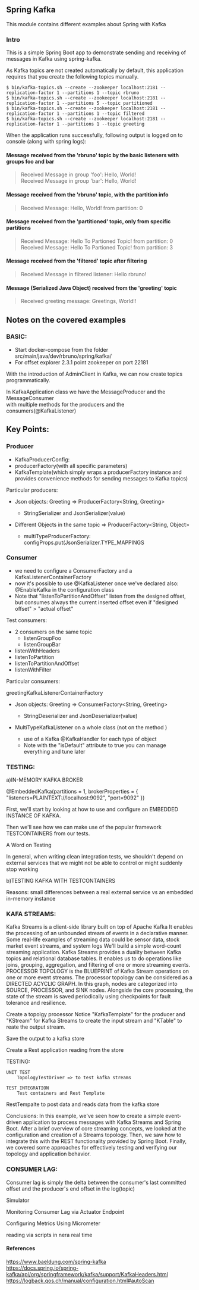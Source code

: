 ## Spring Kafka

This module contains different examples about Spring with Kafka


### Intro

This is a simple Spring Boot app to demonstrate sending and receiving of messages in Kafka using spring-kafka.

As Kafka topics are not created automatically by default, this application requires that you create the following topics manually.

`$ bin/kafka-topics.sh --create --zookeeper localhost:2181 --replication-factor 1 --partitions 1 --topic rbruno`<br>
`$ bin/kafka-topics.sh --create --zookeeper localhost:2181 --replication-factor 1 --partitions 5 --topic partitioned`<br>
`$ bin/kafka-topics.sh --create --zookeeper localhost:2181 --replication-factor 1 --partitions 1 --topic filtered`<br>
`$ bin/kafka-topics.sh --create --zookeeper localhost:2181 --replication-factor 1 --partitions 1 --topic greeting`<br>

When the application runs successfully, following output is logged on to console (along with spring logs):

#### Message received from the 'rbruno' topic by the basic listeners with groups foo and bar
>Received Message in group 'foo': Hello, World!<br>
Received Message in group 'bar': Hello, World!

#### Message received from the 'rbruno' topic, with the partition info
>Received Message: Hello, World! from partition: 0

#### Message received from the 'partitioned' topic, only from specific partitions
>Received Message: Hello To Partioned Topic! from partition: 0<br>
Received Message: Hello To Partioned Topic! from partition: 3

#### Message received from the 'filtered' topic after filtering
>Received Message in filtered listener: Hello rbruno!

#### Message (Serialized Java Object) received from the 'greeting' topic
>Received greeting message: Greetings, World!!

## Notes on the covered examples

### BASIC:

* Start docker-compose from the folder src/main/java/dev/rbruno/spring/kafka/
* For offset explorer 2.3.1 point zookeeper on port 22181

With the introduction of AdminClient in Kafka, we can now create topics programmatically.  


In KafkaApplication class we have the MessageProducer and the MessageConsumer  
with multiple methods for the producers and the consumers(@KafkaListener)


## Key Points:
### Producer
* KafkaProducerConfig:
* producerFactory(with all specific parameters)
* KafkaTemplate(which simply wraps a producerFactory instance and provides convenience methods for sending messages to Kafka topics)

Particular producers:
* Json objects: Greeting => ProducerFactory<String, Greeting>
  * StringSerializer and JsonSerializer(value)

* Different Objects in the same topic => ProducerFactory<String, Object>
  * multiTypeProducerFactory: configProps.put(JsonSerializer.TYPE_MAPPINGS
  


### Consumer
* we need to configure a ConsumerFactory and a KafkaListenerContainerFactory
* now it's possible to use @KafkaListener once we've declared also: @EnableKafka in the configuration class
* Note that "listenToPartitionAndOffset" listen from  the designed offset, but consumes always the current inserted offset even if "designed offset" > "actual offset"

Test consumers:  
* 2 consumers on the same topic
  * listenGroupFoo
  * listenGroupBar
* listenWithHeaders
* listenToPartition
* listenToPartitionAndOffset
* listenWithFilter



Particular consumers:  

greetingKafkaListenerContainerFactory
* Json objects: Greeting => ConsumerFactory<String, Greeting>
    * StringDeserializer and JsonDeserializer(value)

* MultiTypeKafkaListener on a whole class (not on the method )
  * use of a Kafka @KafkaHandler for each type of object
  * Note with the "isDefault" attribute to true you can manage everything and tune later



### TESTING:

a)IN-MEMORY KAFKA BROKER

@EmbeddedKafka(partitions = 1, brokerProperties = { "listeners=PLAINTEXT://localhost:9092", "port=9092" })

First, we'll start by looking at how to use and configure an EMBEDDED INSTANCE OF KAFKA.

Then we'll see how we can make use of the popular framework TESTCONTAINERS from our tests.


A Word on Testing

In general, when writing clean integration tests, we shouldn't depend on external services that we might not be able to control or might suddenly stop working

b)TESTING KAFKA WITH TESTCONTAINERS

Reasons: small differences between a real external service vs an embedded in-memory instance




### KAFA STREAMS:
Kafka Streams is a client-side library built on top of Apache Kafka
It enables the processing of an unbounded stream of events in a declarative manner.
Some real-life examples of streaming data could be sensor data, stock market event streams, and system logs
We'll build a simple word-count streaming application.
Kafka Streams provides a duality between Kafka topics and relational database tables.
It enables us to do operations like joins, grouping, aggregation, and filtering of one or more streaming events.
PROCESSOR TOPOLOGY is the BLUEPRINT of Kafka Stream operations on one or more event streams.
The processor topology can be considered as a DIRECTED ACYCLIC GRAPH. In this graph, nodes are categorized into SOURCE, PROCESSOR, and SINK nodes.
Alongside the core processing, the state of the stream is saved periodically using checkpoints for fault tolerance and resilience.

Create a topolgy processor
Notice "KafkaTemplate" for the producer and "KStream" for Kafka Streams to create the input stream and "KTable" to reate the output stream.

Save the output to a kafka store

Create a Rest application reading from the store


TESTING:

	UNIT TEST
		TopologyTestDriver => to test kafka streams
	
	TEST INTEGRATION
		Test containers and Rest Template

RestTempalte to post data and reads data from the kafka store

Conclusions:
In this example, we've seen how to create a simple event-driven application to process messages with Kafka Streams and Spring Boot.
After a brief overview of core streaming concepts, we looked at the configuration and creation of a Streams topology.
Then, we saw how to integrate this with the REST functionality provided by Spring Boot.
Finally, we covered some approaches for effectively testing and verifying our topology and application behavior.


### CONSUMER LAG:
Consumer lag is simply the delta between the consumer's last committed offset and the producer's end offset in the log(topic)

Simulator

Monitoring Consumer Lag via Actuator Endpoint

Configuring Metrics Using Micrometer

reading  via scripts in nera real time

#### References
https://www.baeldung.com/spring-kafka  
https://docs.spring.io/spring-kafka/api/org/springframework/kafka/support/KafkaHeaders.html
https://logback.qos.ch/manual/configuration.html#autoScan